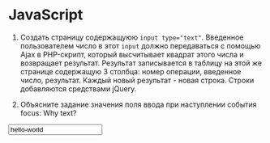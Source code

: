 JavaScript
==========

1. Создать страницу содержащуюю `input type="text"`. Введенное пользователем число в этот `input` должно передаваться с помощью Ajax в PHP-скрипт, который высчитывает квадрат этого числа и возвращает результат. Результат записывается в таблицу на этой же странице содержащую 3 столбца: номер операции, введенное число, результат. Каждый новый результат - новая строка. Строки добавляются средствами jQuery.

2. Объясните задание значения поля ввода при наступлении события focus:
<label id="hello-world" for="text">Why text?</label>
<input type="text" id="text" onfocus="text.value = window[text.value].innerHTML;" value="hello-world" />

